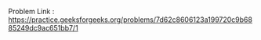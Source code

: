 Problem Link : https://practice.geeksforgeeks.org/problems/7d62c8606123a199720c9b6885249dc9ac651bb7/1